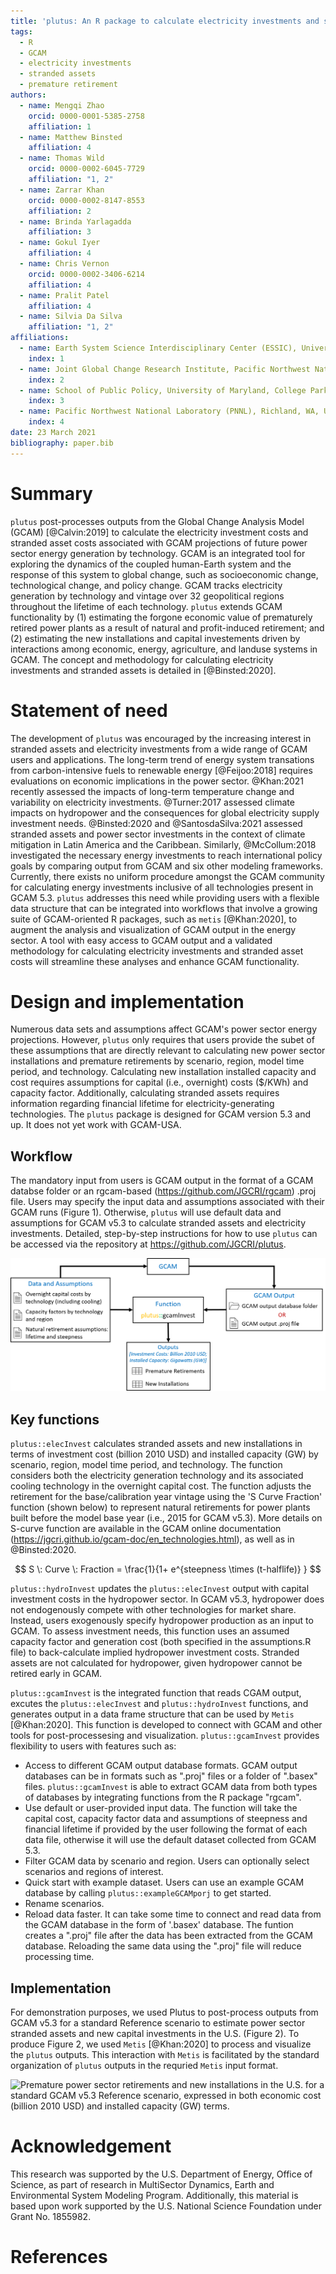```yaml
---
title: 'plutus: An R package to calculate electricity investments and stranded assets from the Global Change Analysis Model (GCAM)'
tags:
  - R
  - GCAM
  - electricity investments
  - stranded assets
  - premature retirement
authors:
  - name: Mengqi Zhao
    orcid: 0000-0001-5385-2758
    affiliation: 1
  - name: Matthew Binsted
    affiliation: 4
  - name: Thomas Wild
    orcid: 0000-0002-6045-7729
    affiliation: "1, 2"
  - name: Zarrar Khan
    orcid: 0000-0002-8147-8553
    affiliation: 2
  - name: Brinda Yarlagadda
    affiliation: 3
  - name: Gokul Iyer
    affiliation: 4
  - name: Chris Vernon
    orcid: 0000-0002-3406-6214
    affiliation: 4
  - name: Pralit Patel
    affiliation: 4
  - name: Silvia Da Silva
    affiliation: "1, 2"
affiliations:
  - name: Earth System Science Interdisciplinary Center (ESSIC), University of Maryland, College Park, MD, USA
    index: 1
  - name: Joint Global Change Research Institute, Pacific Northwest National Laboratory (PNNL), College Park, MD, USA
    index: 2
  - name: School of Public Policy, University of Maryland, College Park, MD, USA
    index: 3
  - name: Pacific Northwest National Laboratory (PNNL), Richland, WA, USA
    index: 4
date: 23 March 2021
bibliography: paper.bib
---
```


# Summary
`plutus` post-processes outputs from the Global Change Analysis Model (GCAM) [@Calvin:2019] to calculate the electricity investment costs and stranded asset costs associated with GCAM projections of future power sector energy generation by technology. GCAM is an integrated tool for exploring the dynamics of the coupled human-Earth system and the response of this system to global change, such as socioeconomic change, technological change, and policy change. GCAM tracks electricity generation by technology and vintage over 32 geopolitical regions throughout the lifetime of each technology. `plutus` extends GCAM functionality by (1) estimating the forgone economic value of prematurely retired power plants as a result of natural and profit-induced retirement; and (2) estimating the new installations and capital investements driven by interactions among economic, energy, agriculture, and landuse systems in GCAM. The concept and methodology for calculating electricity investments and stranded assets is detailed in [@Binsted:2020].


# Statement of need
The development of `plutus` was encouraged by the increasing interest in stranded assets and electricity investments from a wide range of GCAM users and applications. The long-term trend of energy system transations from carbon-intensive fuels to renewable energy [@Feijoo:2018] requires evaluations on economic implications in the power sector.  @Khan:2021 recently assessed the impacts of long-term temperature change and variability on electricity investments. @Turner:2017 assessed climate impacts on hydropower and the consequences for global electricity supply investment needs. @Binsted:2020 and @SantosdaSilva:2021 assessed stranded assets and power sector investments in the context of climate mitigation in Latin America and the Caribbean. Similarly, @McCollum:2018 investigated the necessary energy investments to reach international policy goals by comparing output from GCAM and six other modeling frameworks.  Currently, there exists no uniform procedure amongst the GCAM community for calculating energy investments inclusive of all technologies present in GCAM 5.3. `plutus` addresses this need while providing users with a flexible data structure that can be integrated into workflows that involve a growing suite of GCAM-oriented R packages, such as `metis` [@Khan:2020], to augment the analysis and visualization of GCAM output in the energy sector. A tool with easy access to GCAM output and a validated methodology for calculating electricity investments and stranded asset costs will streamline these analyses and enhance GCAM functionality.

# Design and implementation
Numerous data sets and assumptions affect GCAM's power sector energy projections. However, `plutus` only requires that users provide the subet of these assumptions that are directly relevant to calculating new power sector installations and premature retirements by scenario, region, model time period, and technology. Calculating new installation installed capacity and cost requires assumptions for capital (i.e., overnight) costs ($/KWh) and capacity factor. Additionally, calculating stranded assets requires information regarding financial lifetime for electricity-generating technologies. The `plutus` package is designed for GCAM version 5.3 and up. It does not yet work with GCAM-USA.

## Workflow
The mandatory input from users is GCAM output in the format of a GCAM databse folder or an rgcam-based (https://github.com/JGCRI/rgcam) .proj file. Users may specify the input data and assumptions associated with their GCAM runs (Figure 1). Otherwise, `plutus` will use default data and assumptions for GCAM v5.3 to calculate stranded assets and electricity investments. Detailed, step-by-step instructions for how to use `plutus` can be accessed via the repository at https://github.com/JGCRI/plutus. 

![The workflow for plutus.](Figure1.png)

## Key functions
`plutus::elecInvest` calculates stranded assets and new installations in terms of investment cost (billion 2010 USD) and installed capacity (GW) by scenario, region, model time period, and technology. The function considers both the electricity generation technology and its associated cooling technology in the overnight capital cost. The function adjusts the retirement for the base/calibration year vintage using the 'S Curve Fraction' function (shown below) to represent natural retirements for power plants built before the model base year (i.e., 2015 for GCAM v5.3). More details on S-curve function are available in the GCAM online documentation (https://jgcri.github.io/gcam-doc/en_technologies.html), as well as in @Binsted:2020.

$$ S \: Curve \: Fraction =  \frac{1}{1+ e^{steepness \times (t-halflife)} } $$

`plutus::hydroInvest` updates the `plutus::elecInvest` output with capital investment costs in the hydropower sector. In GCAM v5.3, hydropower does not endogenously compete with other technologies for market share. Instead, users exogenously specify hydropower production as an input to GCAM. To assess investment needs, this function uses an assumed capacity factor and generation cost (both specified in the assumptions.R file) to back-calculate implied hydropower investment costs. Stranded assets are not calculated for hydropower, given hydropower cannot be retired early in GCAM.

`plutus::gcamInvest` is the integrated function that reads CGAM output, excutes the `plutus::elecInvest` and `plutus::hydroInvest` functions, and generates output in a data frame structure that can be used by `Metis` [@Khan:2020]. This function is developed to connect with GCAM and other tools for post-processesing and visualization. `plutus::gcamInvest` provides flexibility to users with features such as:

- Access to different GCAM output database formats. GCAM output databases can be in formats such as ".proj" files or a folder of ".basex" files. `plutus::gcamInvest` is able to extract GCAM data from both types of databases by integrating functions from the R package "rgcam".
- Use default or user-provided input data. The function will take the capital cost, capacity factor data and assumptions of steepness and financial lifetime if provided by the user following the format of each data file, otherwise it will use the default dataset collected from GCAM 5.3.
- Filter GCAM data by scenario and region. Users can optionally select scenarios and regions of interest.
- Quick start with example dataset. Users can use an example GCAM database by calling `plutus::exampleGCAMporj` to get started. 
- Rename scenarios.
- Reload data faster. It can take some time to connect and read data from the GCAM database in the form of '.basex' database. The funtion creates a ".proj" file after the data has been extracted from the GCAM database. Reloading the same data using the ".proj" file will reduce processing time.

## Implementation
For demonstration purposes, we used Plutus to post-process outputs from GCAM v5.3 for a standard Reference scenario to estimate power sector stranded assets and new capital investments in the U.S. (Figure 2). To produce Figure 2, we used `Metis` [@Khan:2020] to process and visualize the `plutus` outputs. This interaction with ```Metis``` is facilitated by the standard organization of `plutus` outputs in the requried `Metis` input format.

![Premature power sector retirements and new installations in the U.S. for a standard GCAM v5.3 Reference scenario, expressed in both economic cost (billion 2010 USD) and installed capacity (GW) terms.](Figure2.png)


# Acknowledgement

This research was supported by the U.S. Department of Energy, Office of Science, as part of research in MultiSector Dynamics, Earth and Environmental System Modeling Program. Additionally, this material is based upon work supported by the U.S. National Science Foundation under Grant No. 1855982. 


# References
